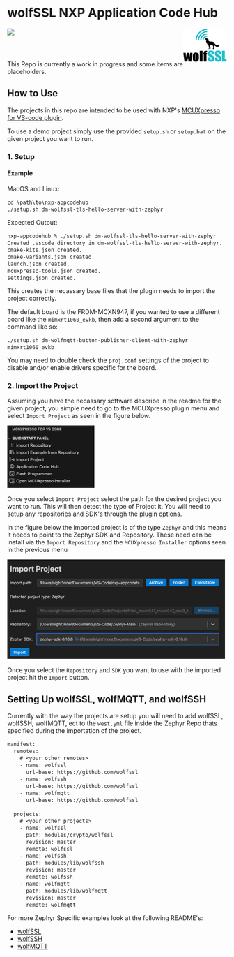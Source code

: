 # wolfSSL NXP Application Code Hub

<a href="https://www.nxp.com"> <img src="https://mcuxpresso.nxp.com/static/icon/nxp-logo-color.svg" width="125" style="margin-bottom: 40px;" /> </a> <a href="https://www.wolfssl.com"> <img src="Images/wolfssl_logo_300px.png" width="100" style="margin-bottom: 40px" align=right /> </a>

This Repo is currently a work in progress and some items are placeholders.

## How to Use
The projects in this repo are intended to be used with NXP's [MCUXpresso for VS-code plugin](https://www.nxp.com/products/processors-and-microcontrollers/arm-microcontrollers/general-purpose-mcus/lpc800-arm-cortex-m0-plus-/mcuxpresso-for-visual-studio-code:MCUXPRESSO-VSC?cid=wechat_iot_303216).

To use a demo project simply use the provided `setup.sh` or `setup.bat` on the given project you want to run. 

### 1. Setup

#### Example
MacOS and Linux:
```
cd \path\to\nxp-appcodehub
./setup.sh dm-wolfssl-tls-hello-server-with-zephyr
```
Expected Output:
```
nxp-appcodehub % ./setup.sh dm-wolfssl-tls-hello-server-with-zephyr 
Created .vscode directory in dm-wolfssl-tls-hello-server-with-zephyr.
cmake-kits.json created.
cmake-variants.json created.
launch.json created.
mcuxpresso-tools.json created.
settings.json created.
```

This creates the necassary base files that the plugin needs to import the project correctly.

The default board is the FRDM-MCXN947, if you wanted to use a different board like the `mimxrt1060_evkb`, then add a second argument to the command like so:
```
./setup.sh dm-wolfmqtt-button-publisher-client-with-zephyr mimxrt1060_evkb
```

You may need to double check the `proj.conf` settings of the project to disable and/or enable drivers specific for the board. 

### 2. Import the Project

Assuming you have the necassary software describe in the readme for the given 
project, you simple need to go to the MCUXpresso plugin menu and select `Import Project` as seen in the figure below.

[<img src="Images/Plugin-Menu.png" width="200"/>](Images/Plugin-Menu.png)

Once you select `Import Project` select the path for the desired project you want to run. This will then detect the type of Project it. You will need to setup any repositories and SDK's through the plugin options.

In the figure below the imported project is of the type `Zephyr` and this means it needs to point to the Zephyr SDK and Repository. These need can be install via the `Import Repository` and the `MCUXpresso Installer` options seen in the previous menu

[<img src="Images/Import-Menu.png" width="500"/>](Images/Import-Menu.png)

Once you select the `Repository` and `SDK` you want to use with the imported project hit the `Import` button.

## Setting Up wolfSSL, wolfMQTT, and wolfSSH

Currently with the way the projects are setup you will need to add wolfSSL, wolfSSH, wolfMQTT, ect to the `west.yml` file inside the Zephyr Repo thats specified during the importation of the project.

```
manifest:
  remotes:
    # <your other remotes>
    - name: wolfssl
      url-base: https://github.com/wolfssl
    - name: wolfssh
      url-base: https://github.com/wolfssl
    - name: wolfmqtt
      url-base: https://github.com/wolfssl

  projects:
    # <your other projects>
    - name: wolfssl
      path: modules/crypto/wolfssl
      revision: master
      remote: wolfssl
    - name: wolfssh
      path: modules/lib/wolfssh
      revision: master
      remote: wolfssh
    - name: wolfmqtt
      path: modules/lib/wolfmqtt
      revision: master
      remote: wolfmqtt

```

For more Zephyr Specific examples look at the following README's:
- [wolfSSL](https://github.com/wolfSSL/wolfssl/tree/master/zephyr)
- [wolfSSH](https://github.com/wolfSSL/wolfshh/tree/master/zephyr)
- [wolfMQTT](https://github.com/wolfSSL/wolfmqtt/tree/master/zephyr)

